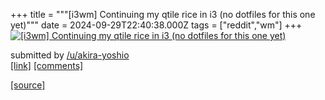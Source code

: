 +++
title = """[i3wm] Continuing my qtile rice in i3 (no dotfiles for this one yet)"""
date = 2024-09-29T22:40:38.000Z
tags = ["reddit","wm"]
+++
[![[i3wm] Continuing my qtile rice in i3 (no dotfiles for this one yet)](https://preview.redd.it/3dyw3xbrstrd1.png?width=640&crop=smart&auto=webp&s=dfa8a9c996363c5b34b7cf897a5a3f906f83959b "[i3wm] Continuing my qtile rice in i3 (no dotfiles for this one yet)")](https://www.reddit.com/r/unixporn/comments/1fsgtn4/i3wm_continuing_my_qtile_rice_in_i3_no_dotfiles/)

submitted by [/u/akira-yoshio](https://www.reddit.com/user/akira-yoshio)  
[\[link\]](https://i.redd.it/3dyw3xbrstrd1.png) [\[comments\]](https://www.reddit.com/r/unixporn/comments/1fsgtn4/i3wm_continuing_my_qtile_rice_in_i3_no_dotfiles/)

[[source]](https://www.reddit.com/r/unixporn/comments/1fsgtn4/i3wm_continuing_my_qtile_rice_in_i3_no_dotfiles/)
